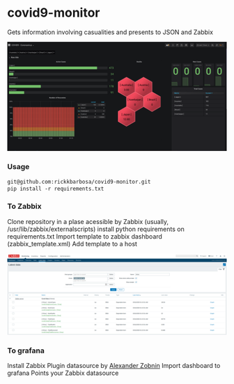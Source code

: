 # covid9-monitor
Gets information involving casualities and presents to JSON and Zabbix

![Grafana](grafana_dashboard.png)


### Usage

```
git@github.com:rickkbarbosa/covid9-monitor.git
pip install -r requirements.txt
```

### To Zabbix

Clone repository in a plase acessible by Zabbix (usually, /usr/lib/zabbix/externalscripts)
install python requirements on requirements.txt
Import template to zabbix dashboard (zabbix_template.xml)
Add template to a host

![Using on Zabbix](zabbix_template.png)

### To grafana
Install Zabbix Plugin datasource by [Alexander Zobnin](https://grafana.com/grafana/plugins/alexanderzobnin-zabbix-app)
Import dashboard to grafana
Points your Zabbix datasource
